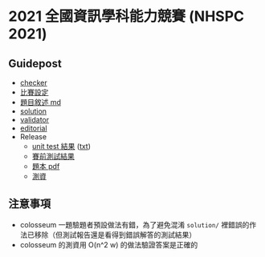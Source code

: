 # 2021 全國資訊學科能力競賽 (NHSPC 2021)

## Guidepost

- [checker](checker/)
- [比賽設定](config/)
- [題目敘述 md](problem/)
- [solution](solution/)
- [validator](validator/)
- [editorial](https://nhspc2021.twpca.org/editorial/editorial)
- Release
  - [unit test 結果](https://nhspc2021.twpca.org/release/unittest.html) ([txt](release/unittest.txt))
  - [賽前測試結果](https://nhspc2021.twpca.org/release/result.html)
  - [題本 pdf](https://nhspc2021.twpca.org/release/problem/problems.pdf)
  - [測資](release/testdata)

## 注意事項

- colosseum 一題驗題者預設做法有錯，為了避免混淆 `solution/` 裡錯誤的作法已移除（但測試報告還是看得到錯誤解答的測試結果）
- colosseum 的測資用 O(n^2 w) 的做法驗證答案是正確的
